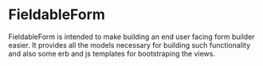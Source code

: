 FieldableForm
==============
FieldableForm is intended to make building an end user facing form builder easier. It provides all the models necessary for building such functionality and also some erb and js templates for bootstraping the views.
